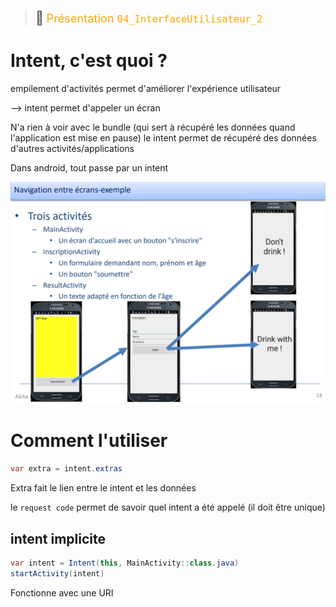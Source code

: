 > <span style="font-size: 1.5em">📖</span> <span style="color: orange; font-size: 1.3em;">Présentation `04_InterfaceUtilisateur_2`</span>

# Intent, c'est quoi ?
empilement d'activités
permet d'améliorer l'expérience utilisateur

--> intent permet d'appeler un écran

N'a rien à voir avec le bundle (qui sert à récupéré les données quand l'application est mise en pause)
le intent permet de récupéré des données d'autres activités/applications

Dans android, tout passe par un intent

![](Screen/2022-10-20-13-16-10.png)

# Comment l'utiliser

```java
var extra = intent.extras
```

Extra fait le lien entre le intent et les données

le `request code` permet de savoir quel intent a été appelé (il doit être unique)

## intent implicite

```java
var intent = Intent(this, MainActivity::class.java)
startActivity(intent)
```

Fonctionne avec une URI